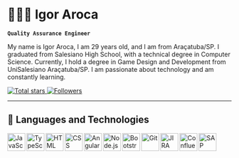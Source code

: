 # 👩🏻‍💻 Igor Aroca

**`Quality Assurance Engineer`**

My name is Igor Aroca, I am 29 years old, and I am from Araçatuba/SP. I graduated from Salesiano High School, with a technical degree in Computer Science. Currently, I hold a degree in Game Design and Development from UniSalesiano Araçatuba/SP. I am passionate about technology and am constantly learning.

<a href="https://github.com/igorcarneir0?tab=repositories&sort=stargazers">
    <img 
        alt="Total stars" 
        title="Total stars GitHub" 
        src="https://custom-icon-badges.demolab.com/github/stars/igorcarneir0?color=55960c&style=for-the-badge&labelColor=488207&logo=star&label=stars"
    />
</a>
<a href="https://github.com/igorcarneir0?tab=followers">
    <img 
        alt="Followers" 
        title="Follow me on GitHub" 
        src="https://custom-icon-badges.demolab.com/github/followers/igorcarneir0?color=236ad3&labelColor=1155ba&style=for-the-badge&logo=github&label=Followers&logoColor=white"
    />
</a>

---

## 🤖 Languages and Technologies
<img align="left" alt="JavaScript" title="JavaScript" width="40px" src="https://cdn.jsdelivr.net/gh/devicons/devicon@latest/icons/javascript/javascript-original.svg"/>
<img align="left" alt="TypeScript" title="TypeScript" width="40px" src="https://cdn.jsdelivr.net/gh/devicons/devicon@latest/icons/typescript/typescript-original.svg"/>
<img align="left" alt="HTML" title="HTML" width="40px" src="https://cdn.jsdelivr.net/gh/devicons/devicon@latest/icons/html5/html5-original.svg"/>
<img align="left" alt="CSS" title="CSS" width="40px" src="https://cdn.jsdelivr.net/gh/devicons/devicon@latest/icons/css3/css3-original.svg"/>
<img align="left" alt="Angular" title="Angular" width="40px" src="https://cdn.jsdelivr.net/gh/devicons/devicon@latest/icons/angular/angular-original.svg"/>
<img align="left" alt="Node.js" title="Node.js" width="40px" src="https://cdn.jsdelivr.net/gh/devicons/devicon@latest/icons/nodejs/nodejs-original-wordmark.svg"/>
<img align="left" alt="Bootstrap" title="Bootstrap" width="40px" src="https://cdn.jsdelivr.net/gh/devicons/devicon@latest/icons/bootstrap/bootstrap-original.svg"/>
<img align="left" alt="Git" title="Git" width="40px" src="https://cdn.jsdelivr.net/gh/devicons/devicon@latest/icons/git/git-original.svg"/>
<img align="left" alt="JIRA" title="JIRA" width="40px" src="https://cdn.jsdelivr.net/gh/devicons/devicon@latest/icons/jira/jira-original-wordmark.svg"/>
<img align="left" alt="Confluence" title="Confluence" width="40px" src="https://cdn.jsdelivr.net/gh/devicons/devicon@latest/icons/confluence/confluence-original-wordmark.svg"/>
<img align="left" alt="SAP" title="SAP" width="40px" src="https://img.icons8.com/?size=100&id=38192&format=png&color=000000"/>
<br/><br/>



